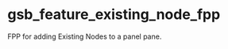 gsb_feature_existing_node_fpp
=============================

FPP for adding Existing Nodes to a panel pane. 